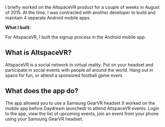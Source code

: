 I briefly worked on the AltspaceVR product for a couple of weeks in August of 2015. At the time, I was contracted with another developer to build and maintain 4 separate Android mobile apps.

**What I built:**

For AltspaceVR, I built the signup process in the Android mobile app.

## What is AltspaceVR?

AltspaceVR is a social network in virtual reality. Put on your headset and participate in social events with people all around the world. Hang out in space for fun, or attend a sponsored football game event.

## What does the app do?

The app allowed you to use a Samsung GearVR headset (I worked on the mobile app before Daydream launched) to attend AltspaceVR events. Login to the app, view the list of upcoming events, join an event from your phone using your Samsung GearVR headset.
